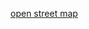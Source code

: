 [open street map](https://ujjwaltiwari2.medium.com/a-guide-to-using-openstreetmap-with-react-70932389b8b1)